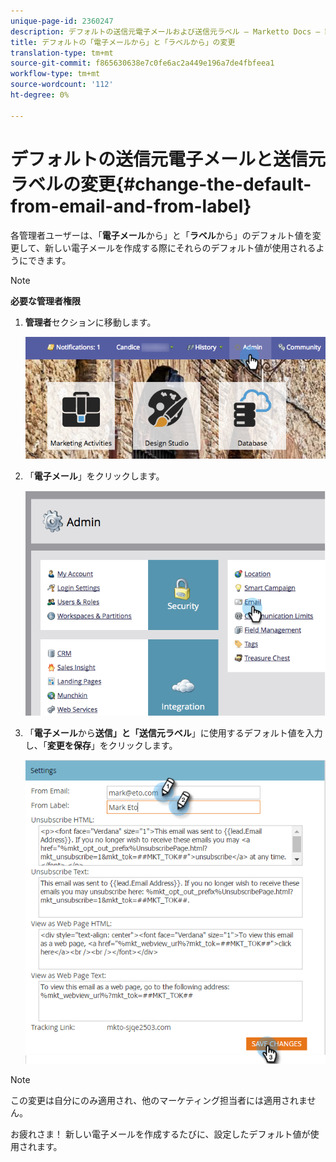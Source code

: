 ```yaml
---
unique-page-id: 2360247
description: デフォルトの送信元電子メールおよび送信元ラベル — Marketto Docs — 製品ドキュメントの変更
title: デフォルトの「電子メールから」と「ラベルから」の変更
translation-type: tm+mt
source-git-commit: f865630638e7c0fe6ac2a449e196a7de4fbfeea1
workflow-type: tm+mt
source-wordcount: '112'
ht-degree: 0%

---
```



# デフォルトの送信元電子メールと送信元ラベルの変更{#change-the-default-from-email-and-from-label}

各管理者ユーザーは、「**電子メール**&#x200B;から」と「**ラベル**&#x200B;から」のデフォルト値を変更して、新しい電子メールを作成する際にそれらのデフォルト値が使用されるようにできます。

>[!NOTE]
>
>**必要な管理者権限**

1. **管理者**&#x200B;セクションに移動します。

   ![](assets/adminhand.png)

1. 「**電子メール**」をクリックします。

   ![](assets/image2014-9-18-16-3a27-3a19.png)

1. 「**電子メール**&#x200B;から&#x200B;**送信」と「送信元ラベル**」に使用するデフォルト値を入力し、「**変更を保存**」をクリックします。

   ![](assets/change-default-hands.png)

>[!NOTE]
>
>この変更は自分にのみ適用され、他のマーケティング担当者には適用されません。

お疲れさま！ 新しい電子メールを作成するたびに、設定したデフォルト値が使用されます。
